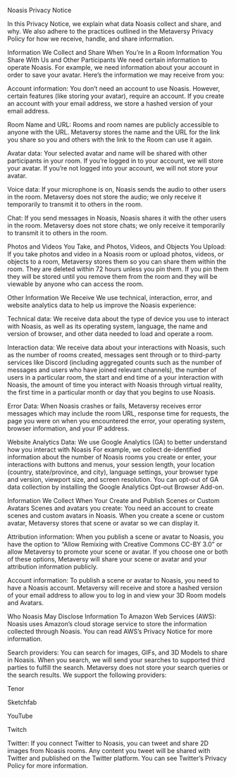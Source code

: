 Noasis Privacy Notice

In this Privacy Notice, we explain what data Noasis collect and share, and why. We also adhere to the practices outlined in the Metaversy Privacy Policy for how we receive, handle, and share information.

Information We Collect and Share When You’re In a Room
Information You Share With Us and Other Participants
We need certain information to operate Noasis. For example, we need information about your account in order to save your avatar. Here’s the information we may receive from you:

Account information: You don’t need an account to use Noasis. However, certain features (like storing your avatar), require an account. If you create an account with your email address, we store a hashed version of your email address.

Room Name and URL: Rooms and room names are publicly accessible to anyone with the URL. Metaversy stores the name and the URL for the link you share so you and others with the link to the Room can use it again.

Avatar data: Your selected avatar and name will be shared with other participants in your room. If you’re logged in to your account, we will store your avatar. If you’re not logged into your account, we will not store your avatar.

Voice data: If your microphone is on, Noasis sends the audio to other users in the room. Metaversy does not store the audio; we only receive it temporarily to transmit it to others in the room.

Chat: If you send messages in Noasis, Noasis shares it with the other users in the room. Metaversy does not store chats; we only receive it temporarily to transmit it to others in the room.

Photos and Videos You Take, and Photos, Videos, and Objects You Upload: If you take photos and video in a Noasis room or upload photos, videos, or objects to a room, Metaversy stores them so you can share them within the room. They are deleted within 72 hours unless you pin them. If you pin them they will be stored until you remove them from the room and they will be viewable by anyone who can access the room.

Other Information We Receive
We use technical, interaction, error, and website analytics data to help us improve the Noasis experience:

Technical data: We receive data about the type of device you use to interact with Noasis, as well as its operating system, language, the name and version of browser, and other data needed to load and operate a room.

Interaction data: We receive data about your interactions with Noasis, such as the number of rooms created, messages sent through or to third-party services like Discord (including aggregated counts such as the number of messages and users who have joined relevant channels), the number of users in a particular room, the start and end time of a your interaction with Noasis, the amount of time you interact with Noasis through virtual reality, the first time in a particular month or day that you begins to use Noasis.

Error Data: When Noasis crashes or fails, Metaversy receives error messages which may include the room URL, response time for requests, the page you were on when you encountered the error, your operating system, browser information, and your IP address.

Website Analytics Data: We use Google Analytics (GA) to better understand how you interact with Noasis For example, we collect de-identified information about the number of Noasis rooms you create or enter, your interactions with buttons and menus, your session length, your location (country, state/province, and city), language settings, your browser type and version, viewport size, and screen resolution. You can opt-out of GA data collection by installing the Google Analytics Opt-out Browser Add-on.

Information We Collect When Your Create and Publish Scenes or Custom Avatars
Scenes and avatars you create: You need an account to create scenes and custom avatars in Noasis. When you create a scene or custom avatar, Metaversy stores that scene or avatar so we can display it.

Attribution information: When you publish a scene or avatar to Noasis, you have the option to “Allow Remixing with Creative Commons CC-BY 3.0” or allow Metaversy to promote your scene or avatar. If you choose one or both of these options, Metaversy will share your scene or avatar and your attribution information publicly.

Account information: To publish a scene or avatar to Noasis, you need to have a Noasis account. Metaversy will receive and store a hashed version of your email address to allow you to log in and view your 3D Room models and Avatars.

Who Noasis May Disclose Information To
Amazon Web Services (AWS): Noasis uses Amazon’s cloud storage service to store the information collected through Noasis. You can read AWS’s Privacy Notice for more information.

Search providers: You can search for images, GIFs, and 3D Models to share in Noasis. When you search, we will send your searches to supported third parties to fulfill the search. Metaversy does not store your search queries or the search results. We support the following providers:

Tenor

Sketchfab

YouTube

Twitch

Twitter: If you connect Twitter to Noasis, you can tweet and share 2D images from Noasis rooms. Any content you tweet will be shared with Twitter and published on the Twitter platform. You can see Twitter’s Privacy Policy for more information.

